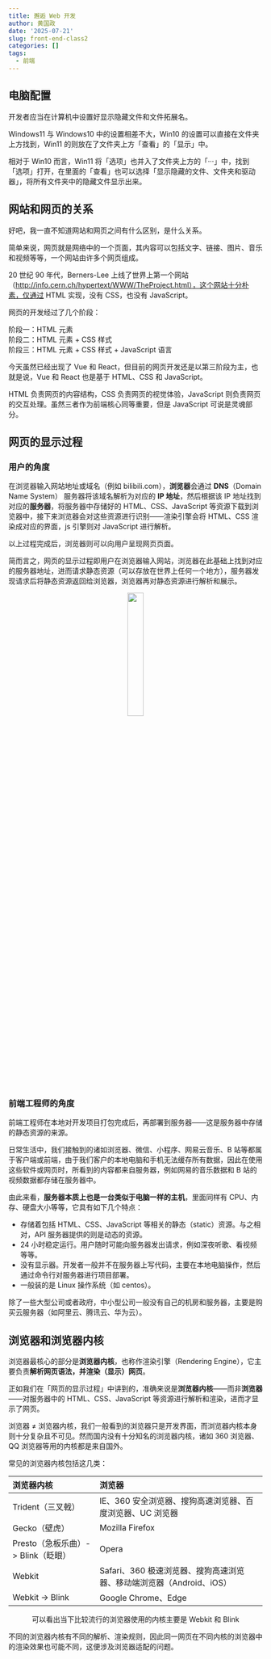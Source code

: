 ```yaml
---
title: 邂逅 Web 开发
author: 黄国政
date: '2025-07-21'
slug: front-end-class2
categories: []
tags:
  - 前端
---
```


<!--more-->

## 电脑配置

开发者应当在计算机中设置好显示隐藏文件和文件拓展名。

Windows11 与 Windows10 中的设置相差不大，Win10 的设置可以直接在文件夹上方找到，Win11 的则放在了文件夹上方「查看」的「显示」中。

相对于 Win10 而言，Win11 将「选项」也并入了文件夹上方的「···」中，找到「选项」打开，在里面的「查看」也可以选择「显示隐藏的文件、文件夹和驱动器」，将所有文件夹中的隐藏文件显示出来。

## 网站和网页的关系

好吧，我一直不知道网站和网页之间有什么区别，是什么关系。

简单来说，网页就是网络中的一个页面，其内容可以包括文字、链接、图片、音乐和视频等等，一个网站由许多个网页组成。

20 世纪 90 年代，Berners-Lee 上线了世界上第一个网站（http://info.cern.ch/hypertext/WWW/TheProject.html），这个网站十分朴素，仅通过 HTML 实现，没有 CSS，也没有 JavaScript。

网页的开发经过了几个阶段：

阶段一：HTML 元素  
阶段二：HTML 元素 + CSS 样式  
阶段三：HTML 元素 + CSS 样式 + JavaScript 语言

今天虽然已经出现了 Vue 和 React，但目前的网页开发还是以第三阶段为主，也就是说，Vue 和 React 也是基于 HTML、CSS 和 JavaScript。

HTML 负责网页的内容结构，CSS 负责网页的视觉体验，JavaScript 则负责网页的交互处理。虽然三者作为前端核心同等重要，但是 JavaScript 可说是灵魂部分。

## 网页的显示过程

### 用户的角度

在浏览器输入网站地址或域名（例如 bilibili.com），**浏览器**会通过 **DNS**（Domain Name System） 服务器将该域名解析为对应的 **IP 地址**，然后根据该 IP 地址找到对应的**服务器**，将服务器中存储好的 HTML、CSS、JavaScript 等资源下载到浏览器中，接下来浏览器会对这些资源进行识别——渲染引擎会将 HTML、CSS 渲染成对应的界面，js 引擎则对 JavaScript 进行解析。

以上过程完成后，浏览器则可以向用户呈现网页页面。

简而言之，网页的显示过程即用户在浏览器输入网站，浏览器在此基础上找到对应的服务器地址，进而请求静态资源（可以存放在世界上任何一个地方），服务器发现请求后将静态资源返回给浏览器，浏览器再对静态资源进行解析和展示。

<div align="center">
<img src="https://cdn.jsdelivr.net/gh/residualsun1/blog-static/project/2025/07/07-21-1.png" width="25%"  />
</div>

### 前端工程师的角度

前端工程师在本地对开发项目打包完成后，再部署到服务器——这是服务器中存储的静态资源的来源。

日常生活中，我们接触到的诸如浏览器、微信、小程序、网易云音乐、B 站等都属于客户端或前端，由于我们客户的本地电脑和手机无法缓存所有数据，因此在使用这些软件或网页时，所看到的内容都来自服务器，例如网易的音乐数据和 B 站的视频数据都存储在服务器中。

由此来看，**服务器本质上也是一台类似于电脑一样的主机**，里面同样有 CPU、内存、硬盘大小等等，它具有如下几个特点：

* 存储着包括 HTML、CSS、JavaScript 等相关的静态（static）资源。与之相对，API 服务器提供的则是动态的资源。
* 24 小时稳定运行。用户随时可能向服务器发出请求，例如深夜听歌、看视频等等。
* 没有显示器。开发者一般并不在服务器上写代码，主要在本地电脑操作，然后通过命令行对服务器进行项目部署。
* 一般装的是 Linux 操作系统（如 centos）。

除了一些大型公司或者政府，中小型公司一般没有自己的机房和服务器，主要是购买云服务器（如阿里云、腾讯云、华为云）。

## 浏览器和浏览器内核

浏览器最核心的部分是**浏览器内核**，也称作渲染引擎（Rendering Engine），它主要负责**解析网页语法，并渲染（显示）网页**。

正如我们在「网页的显示过程」中讲到的，准确来说是**浏览器内核**——而非**浏览器**——对服务器中的 HTML、CSS、JavaScript 等资源进行解析和渲染，进而才显示了网页。

浏览器 ≠ 浏览器内核，我们一般看到的浏览器只是开发界面，而浏览器内核本身则十分复杂且不可见。然而国内没有十分知名的浏览器内核，诸如 360 浏览器、QQ 浏览器等用的内核都是来自国外。

常见的浏览器内核包括这几类：

| **浏览器内核**                | **浏览器**                                      |
|:------------------------|:--------------------------------------------|
| Trident（三叉戟）             | IE、360 安全浏览器、搜狗高速浏览器、百度浏览器、UC 浏览器            |
| Gecko（壁虎）                | Mozilla Firefox                              |
| Presto（急板乐曲）-> Blink（眨眼） | Opera                                        |
| Webkit                   | Safari、360 极速浏览器、搜狗高速浏览器、移动端浏览器（Android、iOS） |
| Webkit -> Blink           | Google Chrome、Edge                           |

<center>可以看出当下比较流行的浏览器使用的内核主要是 Webkit 和 Blink</center>

不同的浏览器内核有不同的解析、渲染规则，因此同一网页在不同内核的浏览器中的渲染效果也可能不同，这便涉及浏览器适配的问题。